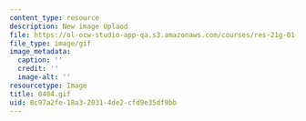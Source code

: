 ```yaml
---
content_type: resource
description: New image Uplaod
file: https://ol-ocw-studio-app-qa.s3.amazonaws.com/courses/res-21g-01-kana-spring-2010/8c97a2fe18a320314de2cfd9e35df9bb_0404.gif
file_type: image/gif
image_metadata:
  caption: ''
  credit: ''
  image-alt: ''
resourcetype: Image
title: 0404.gif
uid: 8c97a2fe-18a3-2031-4de2-cfd9e35df9bb
---
```

